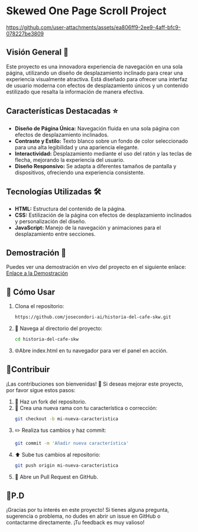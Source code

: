 # Skewed One Page Scroll Project


https://github.com/user-attachments/assets/ea806ff9-2ee9-4aff-bfc9-078227be3809


## Visión General 🌟
Este proyecto es una innovadora experiencia de navegación en una sola página, utilizando un diseño de desplazamiento inclinado para crear una experiencia visualmente atractiva. Está diseñado para ofrecer una interfaz de usuario moderna con efectos de desplazamiento únicos y un contenido estilizado que resalta la información de manera efectiva.

## Características Destacadas ⭐
- **Diseño de Página Única:** Navegación fluida en una sola página con efectos de desplazamiento inclinados.
- **Contraste y Estilo:** Texto blanco sobre un fondo de color seleccionado para una alta legibilidad y una apariencia elegante.
- **Interactividad:** Desplazamiento mediante el uso del ratón y las teclas de flecha, mejorando la experiencia del usuario.
- **Diseño Responsivo:** Se adapta a diferentes tamaños de pantalla y dispositivos, ofreciendo una experiencia consistente.

## Tecnologías Utilizadas 🛠️
- **HTML:** Estructura del contenido de la página.
- **CSS:** Estilización de la página con efectos de desplazamiento inclinados y personalización del diseño.
- **JavaScript:** Manejo de la navegación y animaciones para el desplazamiento entre secciones.

## Demostración 🎥
Puedes ver una demostración en vivo del proyecto en el siguiente enlace: [Enlace a la Demostración](#)

## 🚀 Cómo Usar
1.  Clona el repositorio:
    ```bash
    https://github.com/josecondori-ai/historia-del-cafe-skw.git
    ```
2. 📂 Navega al directorio del proyecto:
    ```bash
    cd historia-del-cafe-skw
    ```
3.  🌐Abre index.html en tu navegador para ver el panel en acción.

## 🤝Contribuir
¡Las contribuciones son bienvenidas! 🙌 Si deseas mejorar este proyecto, por favor sigue estos pasos:
1. 🍴 Haz un fork del repositorio.
2. 🌿 Crea una nueva rama con tu característica o corrección:
    ```bash
    git checkout -b mi-nueva-caracteristica
    ```
3. ✏️ Realiza tus cambios y haz commit:
    ```bash
    git commit -m 'Añadir nueva característica'
    ```
4. ⬆️ Sube tus cambios al repositorio:
    ```bash
    git push origin mi-nueva-caracteristica
    ```
5. 🔄 Abre un Pull Request en GitHub.

## 💬P.D
¡Gracias por tu interés en este proyecto! Si tienes alguna pregunta, sugerencia o problema, no dudes en abrir un issue en GitHub o contactarme directamente. ¡Tu feedback es muy valioso!
